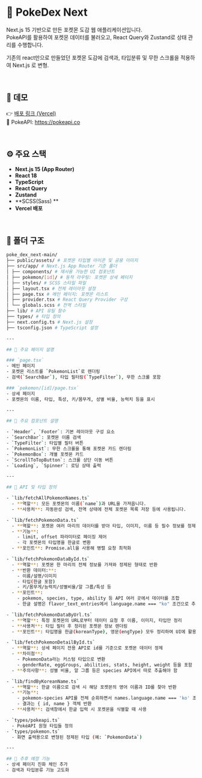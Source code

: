 # 🧢 PokeDex Next

Next.js 15 기반으로 만든 포켓몬 도감 웹 애플리케이션입니다.  
PokeAPI를 활용하여 포켓몬 데이터를 불러오고, React Query와 Zustand로 상태 관리를 수행합니다.

기존의 react만으로 만들었던 포켓몬 도감에 검색과, 타입분류 및 무한 스크롤을 적용하여
Next.js 로 변형.

<br/>

## 🚀 데모

👉 [배포 링크 (Vercel)](https://poke-dex-next.vercel.app/)  
🔗 PokeAPI: https://pokeapi.co

<br/>

## ⚙️ 주요 스택

- **Next.js 15 (App Router)**
- **React 18**
- **TypeScript**
- **React Query**
- **Zustand**
- **SCSS(Sass) **
- **Vercel 배포**

<br/>

## 📁 폴더 구조

```bash
poke_dex_next-main/
├── public/assets/ # 포켓몬 타입별 아이콘 및 공용 이미지
├── src/app/ # Next.js App Router 기준 폴더
│ ├── components/ # 재사용 가능한 UI 컴포넌트
│ ├── pokemon/[id]/ # 동적 라우팅: 포켓몬 상세 페이지
│ ├── styles/ # SCSS 스타일 파일
│ ├── layout.tsx # 전체 레이아웃 설정
│ ├── page.tsx # 메인 페이지: 포켓몬 리스트
│ ├── provider.tsx # React Query Provider 구성
│ └── globals.scss # 전역 스타일
├── lib/ # API 유틸 함수
├── types/ # 타입 정의
├── next.config.ts # Next.js 설정
├── tsconfig.json # TypeScript 설정

---

## 📄 주요 페이지 설명

### `page.tsx`
- 메인 페이지
- 포켓몬 리스트를 `PokemonList`로 렌더링
- 검색(`SearchBar`), 타입 필터링(`TypeFilter`), 무한 스크롤 포함

### `pokemon/[id]/page.tsx`
- 상세 페이지
- 포켓몬의 이름, 타입, 특성, 키/몸무게, 성별 비율, 능력치 등을 표시

---

## 🧩 주요 컴포넌트 설명

- `Header`, `Footer`: 기본 레이아웃 구성 요소
- `SearchBar`: 포켓몬 이름 검색
- `TypeFilter`: 타입별 필터 버튼
- `PokemonList`: 무한 스크롤을 통해 포켓몬 카드 렌더링
- `PokemonBox`: 개별 포켓몬 카드
- `ScrollToTopButton`: 스크롤 상단 이동 버튼
- `Loading`, `Spinner`: 로딩 상태 출력

---

## 🔌 API 및 타입 정의

- `lib/fetchAllPokemonNames.ts`
  - **역할**: 모든 포켓몬의 이름(`name`)과 URL을 가져옵니다.
  - **사용처**: 자동완성 검색, 전역 상태에 전체 포켓몬 목록 저장 등에 사용됩니다.

- `lib/fetchPokemonData.ts`
  - **역할**: 포켓몬 여러 마리의 데이터를 받아 타입, 이미지, 이름 등 필수 정보를 정제하여 반환합니다.
  - **기능**: 
    - limit, offset 파라미터로 페이징 제어
    - 각 포켓몬의 타입명을 한글로 변환
  - **포인트**: Promise.all을 사용해 병렬 요청 최적화

- `lib/fetchPokemonDataById.ts`
  - **역할**: 포켓몬 한 마리의 전체 정보를 가져와 정제된 형태로 반환
  - **반환 데이터:**: 
    - 이름/설명/이미지
    - 타입(한글 포함)
    - 키/몸무게/능력치/성별비율/알 그룹/특성 등
  - **포인트**: 
    - pokemon, species, type, ability 등 API 여러 곳에서 데이터를 조합
    - 한글 설명은 flavor_text_entries에서 language.name === "ko" 조건으로 추출

- `lib/fetchPokemonDataByUrl.ts`
  - **역할**: 특정 포켓몬의 URL로부터 데이터 요청 후 이름, 이미지, 타입만 정리
  - **사용처**: 타입 필터 후 정리된 포켓몬 정보 렌더링
  - **포인트**: 타입명을 한글(koreanType), 영문(engType) 모두 정리하여 UI에 활용

- `lib/fetchPokemonDetailById.ts`
  - **역할**: 상세 페이지 전용 API로 id를 기준으로 포켓몬 데이터 정제
  - **차이점**: 
    - PokemonData라는 커스텀 타입으로 변환
    - genderRate, eggGroups, abilities, stats, height, weight 등을 포함
  - **주의사항**: 성별 비율, 알 그룹 등은 species API에서 따로 추출해야 함

- `lib/findByKoreanName.ts`
  - **역할**: 한글 이름으로 검색 시 해당 포켓몬의 영어 이름과 ID를 찾아 반환
  - **기능**: 
    - pokemon-species API를 전체 순회하면서 names.language.name === 'ko' 조건으로 필터
    - 결과는 { id, name } 객체 반환
  - **사용처**: 검색창에서 한글 입력 시 포켓몬을 식별할 때 사용

- `types/pokeapi.ts`
  - PokéAPI 원형 타입들 정의
- `types/pokemon.ts`
  - 화면 출력용으로 변형된 정제된 타입 (예: `PokemonData`)

---

## 📢 추후 예정 기능
- 상세 페이지 진화 체인 추가
- 검색과 타입분류 기능 고도화